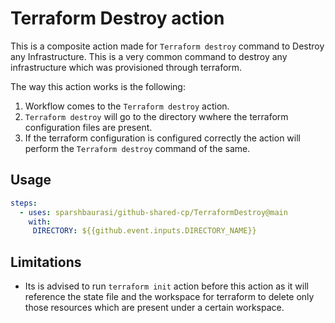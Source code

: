 # Terraform Destroy action

This is a composite action made for `Terraform destroy` command to Destroy any Infrastructure. This is a very common command to destroy any infrastructure which was provisioned through terraform.

The way this action works is the following:

1. Workflow comes to the `Terraform destroy` action.
1. `Terraform destroy` will go to the directory wwhere the terraform configuration files are present.
1. If the terraform configuration is configured correctly the action will perform the `Terraform destroy` command of the same.

## Usage

```yaml
steps:
  - uses: sparshbaurasi/github-shared-cp/TerraformDestroy@main
    with:
     DIRECTORY: ${{github.event.inputs.DIRECTORY_NAME}}
```

## Limitations

* Its is advised to run `terraform init` action before this action as it will reference the state file and the workspace for terraform to delete only those resources which are present under a certain workspace.